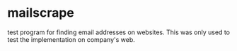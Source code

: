 # mailscrape
test program for finding email addresses on websites. This was only used to test the implementation on company's web. 
